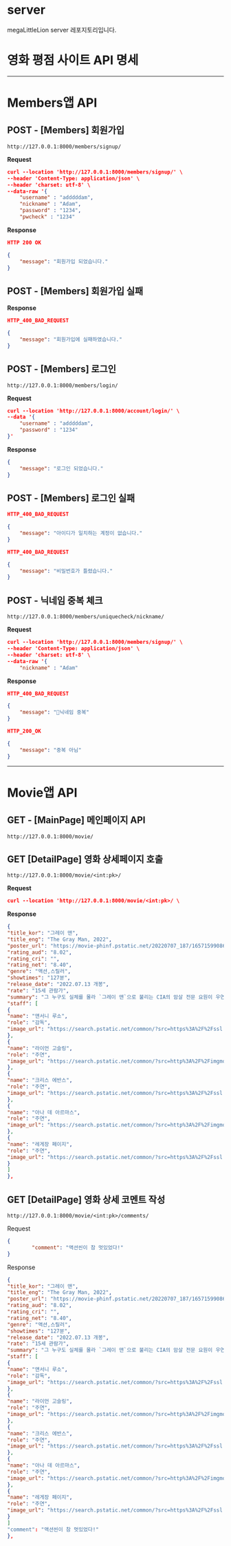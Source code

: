 # server
megaLittleLion server 레포지토리입니다.

# 영화 평점 사이트 API 명세

---

# Members앱 API

## POST - [Members] 회원가입

`http://127.0.0.1:8000/members/signup/`

**Request**

```json
curl --location 'http://127.0.0.1:8000/members/signup/' \
--header 'Content-Type: application/json' \
--header 'charset: utf-8' \
--data-raw '{
    "username" : "adddddam",
    "nickname" : "Adam",
    "password" : "1234",
	"pwcheck" : "1234"
```

**Response**

```json
HTTP 200 OK

{
    "message": "회원가입 되었습니다."
}
```

## POST - [Members] 회원가입 실패

**Response**

```json
HTTP_400_BAD_REQUEST

{
    "message": "회원가입에 실패하였습니다."
}
```

## POST - [Members] 로그인

`http://127.0.0.1:8000/members/login/`

**Request**

```json
curl --location 'http://127.0.0.1:8000/account/login/' \
--data '{
    "username" : "adddddam",
    "password" : "1234"
}'
```

**Response**

```json
{
    "message": "로그인 되었습니다."
}
```

## POST - [Members] 로그인 실패

```json
HTTP_400_BAD_REQUEST

{
    "message": "아이디가 일치하는 계정이 없습니다."
}
```

```json
HTTP_400_BAD_REQUEST

{
    "message": "비밀번호가 틀렸습니다."
}
```

## POST - 닉네임 중복 체크

`http://127.0.0.1:8000/members/uniquecheck/nickname/`


**Request**

```json
curl --location 'http://127.0.0.1:8000/members/signup/' \
--header 'Content-Type: application/json' \
--header 'charset: utf-8' \
--data-raw '{
    "nickname" : "Adam"
```

**Response**
```json
HTTP_400_BAD_REQUEST

{
    "message": "닉네임 중복"
}
```

```json
HTTP_200_OK

{
    "message": "중복 아님"
}
```


---

# Movie앱 API

## GET - [MainPage] 메인페이지 API

`http://127.0.0.1:8000/movie/`

## GET [DetailPage] 영화 상세페이지 호출

`http://127.0.0.1:8000/movie/<int:pk>/`

**Request**

```json
curl --location 'http://127.0.0.1:8000/movie/<int:pk>/ \

```

**Response**

```json
{
"title_kor": "그레이 맨",
"title_eng": "The Gray Man, 2022",
"poster_url": "https://movie-phinf.pstatic.net/20220707_187/165715990860275QAG_JPEG/movie_image.jpg?type=m203_290_2",
"rating_aud": "8.02",
"rating_cri": "",
"rating_net": "8.40",
"genre": "액션,스릴러",
"showtimes": "127분",
"release_date": "2022.07.13 개봉",
"rate": "15세 관람가",
"summary": "그 누구도 실체를 몰라 `그레이 맨`으로 불리는 CIA의 암살 전문 요원이 우연히 CIA의 감추고 싶은 비밀을 알게 되고, CIA의 사주를 받은 소시오패스 전 동료에게 쫓기며 시작되는 액션 블록버스터",
"staff": [
{
"name": "앤서니 루소",
"role": "감독",
"image_url": "https://search.pstatic.net/common/?src=https%3A%2F%2Fssl.pstatic.net%2Fsstatic%2Fpeople%2F185%2F202207111035175201.png&type=u111_139&quality=95"
},
{
"name": "라이언 고슬링",
"role": "주연",
"image_url": "https://search.pstatic.net/common/?src=http%3A%2F%2Fimgmovie.naver.net%2Fmdi%2Fpi%2F000000057%2FPM5751_144824_000.jpg&type=u111_139&quality=95"
},
{
"name": "크리스 에반스",
"role": "주연",
"image_url": "https://search.pstatic.net/common/?src=https%3A%2F%2Fssl.pstatic.net%2Fsstatic%2Fpeople%2F110%2F202206081151278971.png&type=u111_139&quality=95"
},
{
"name": "아나 데 아르마스",
"role": "주연",
"image_url": "https://search.pstatic.net/common/?src=http%3A%2F%2Fimgmovie.naver.net%2Fmdi%2Fpi%2F000001712%2FPM171281_181850_000.jpg&type=u111_139&quality=95"
},
{
"name": "레게장 페이지",
"role": "주연",
"image_url": "https://search.pstatic.net/common/?src=https%3A%2F%2Fssl.pstatic.net%2Fsstatic%2Fpeople%2F37%2F202012241413274941.jpg&type=u111_139&quality=95"
}
]
},
```

## GET [DetailPage] 영화 상세 코멘트 작성

`http://127.0.0.1:8000/movie/<int:pk>/comments/`

Request

```json
{
		"comment": "액션씬이 참 멋있었다!"
}
```

Response

```json
{
"title_kor": "그레이 맨",
"title_eng": "The Gray Man, 2022",
"poster_url": "https://movie-phinf.pstatic.net/20220707_187/165715990860275QAG_JPEG/movie_image.jpg?type=m203_290_2",
"rating_aud": "8.02",
"rating_cri": "",
"rating_net": "8.40",
"genre": "액션,스릴러",
"showtimes": "127분",
"release_date": "2022.07.13 개봉",
"rate": "15세 관람가",
"summary": "그 누구도 실체를 몰라 `그레이 맨`으로 불리는 CIA의 암살 전문 요원이 우연히 CIA의 감추고 싶은 비밀을 알게 되고, CIA의 사주를 받은 소시오패스 전 동료에게 쫓기며 시작되는 액션 블록버스터",
"staff": [
{
"name": "앤서니 루소",
"role": "감독",
"image_url": "https://search.pstatic.net/common/?src=https%3A%2F%2Fssl.pstatic.net%2Fsstatic%2Fpeople%2F185%2F202207111035175201.png&type=u111_139&quality=95"
},
{
"name": "라이언 고슬링",
"role": "주연",
"image_url": "https://search.pstatic.net/common/?src=http%3A%2F%2Fimgmovie.naver.net%2Fmdi%2Fpi%2F000000057%2FPM5751_144824_000.jpg&type=u111_139&quality=95"
},
{
"name": "크리스 에반스",
"role": "주연",
"image_url": "https://search.pstatic.net/common/?src=https%3A%2F%2Fssl.pstatic.net%2Fsstatic%2Fpeople%2F110%2F202206081151278971.png&type=u111_139&quality=95"
},
{
"name": "아나 데 아르마스",
"role": "주연",
"image_url": "https://search.pstatic.net/common/?src=http%3A%2F%2Fimgmovie.naver.net%2Fmdi%2Fpi%2F000001712%2FPM171281_181850_000.jpg&type=u111_139&quality=95"
},
{
"name": "레게장 페이지",
"role": "주연",
"image_url": "https://search.pstatic.net/common/?src=https%3A%2F%2Fssl.pstatic.net%2Fsstatic%2Fpeople%2F37%2F202012241413274941.jpg&type=u111_139&quality=95"
}
]
"comment": "액션씬이 참 멋있었다!"
},
```
